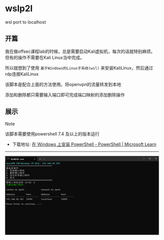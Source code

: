 # wslp2l
wsl port to localhost

## 开篇

我在做offsec课程lab的时候，总是需要启动Kali虚拟机，每次的话就特别麻烦。但有的操作不需要在Kali Linux当中完成。

所以就想到了使用 `基于Windows的Linux子系统(wsl)` 来安装KaliLinux，然后通过rdp连接KaliLinux

该脚本是配合上面的方法使用。将openvpn的流量转发到本地

添加和删除都只需要输入端口即可完成端口映射的添加删除操作


## 展示
> [!NOTE]
>该脚本需要使用powershell 7.4 及以上的版本运行

- 下载地址: [在 Windows 上安装 PowerShell - PowerShell | Microsoft Learn](https://learn.microsoft.com/zh-cn/powershell/scripting/install/installing-powershell-on-windows?view=powershell-7.4)


---

![image.png](image.png)
